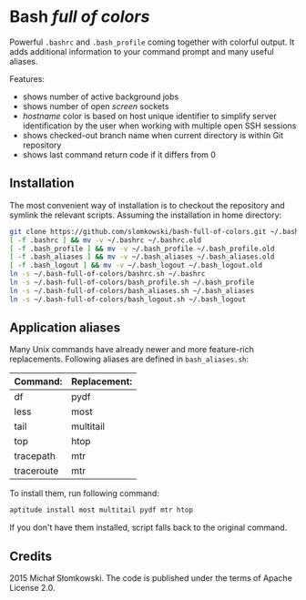 # Bash *full of colors*

Powerful `.bashrc` and `.bash_profile` coming together with colorful output. It adds additional information
to your command prompt and many useful aliases.

Features:
* shows number of active background jobs
* shows number of open *screen* sockets
* *hostname* color is based on host unique identifier to simplify server identification by the user when working with multiple open SSH sessions
* shows checked-out branch name when current directory is within Git repository
* shows last command return code if it differs from 0


## Installation

The most convenient way of installation is to checkout the repository and symlink the relevant scripts.
Assuming the installation in home directory:

```bash
git clone https://github.com/slomkowski/bash-full-of-colors.git ~/.bash-full-of-colors
[ -f .bashrc ] && mv -v ~/.bashrc ~/.bashrc.old
[ -f .bash_profile ] && mv -v ~/.bash_profile ~/.bash_profile.old
[ -f .bash_aliases ] && mv -v ~/.bash_aliases ~/.bash_aliases.old
[ -f .bash_logout ] && mv -v ~/.bash_logout ~/.bash_logout.old
ln -s ~/.bash-full-of-colors/bashrc.sh ~/.bashrc
ln -s ~/.bash-full-of-colors/bash_profile.sh ~/.bash_profile
ln -s ~/.bash-full-of-colors/bash_aliases.sh ~/.bash_aliases
ln -s ~/.bash-full-of-colors/bash_logout.sh ~/.bash_logout
```

## Application aliases

Many Unix commands have already newer and more feature-rich replacements. Following aliases are defined in
`bash_aliases.sh`:

|Command:       |Replacement:    |
| ------------- | -------------- |
|df             |pydf            |
|less           |most            |
|tail           |multitail       |
|top            |htop            |
|tracepath      |mtr             |
|traceroute     |mtr             |

To install them, run following command:

```bash
aptitude install most multitail pydf mtr htop
```

If you don't have them installed, script falls back to the original command.


## Credits

2015 Michał Słomkowski. The code is published under the terms of Apache License 2.0.
